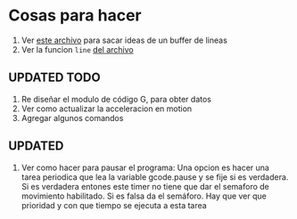 Cosas para hacer
================

1. Ver [este archivo](~/Repositories/Contiki-ng-Attacks/os/dev/serial-line.c) para sacar ideas de un buffer de lineas
1. Ver la funcion `line` [del archivo](~/Repositories/GcodeCNCDemo/GcodeCNCDemo4AxisCNCShield/GcodeCNCDemo4AxisCNCShield.ino)



UPDATED TODO
------------

1. Re diseñar el modulo de código G, para obter datos
1. Ver como actualizar la acceleracion en motion
1. Agregar algunos comandos


UPDATED
-------

1. Ver como hacer para pausar el programa: Una opcion es hacer una tarea periodica 
que lea la variable gcode.pause y se fije si es verdadera. Si es verdadera entones 
este timer no tiene que dar el semaforo de movimiento habilitado. Si es falsa da
el semáforo. Hay que ver que prioridad y con que tiempo se ejecuta a esta tarea
